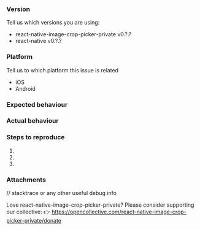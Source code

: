 ### Version
Tell us which versions you are using: 

- react-native-image-crop-picker-private v0.?.?
- react-native v0.?.?

### Platform
Tell us to which platform this issue is related

- iOS
- Android

### Expected behaviour



### Actual behaviour



### Steps to reproduce

1.

2.

3.

### Attachments

// stacktrace or any other useful debug info

Love react-native-image-crop-picker-private? Please consider supporting our collective:
👉  https://opencollective.com/react-native-image-crop-picker-private/donate
